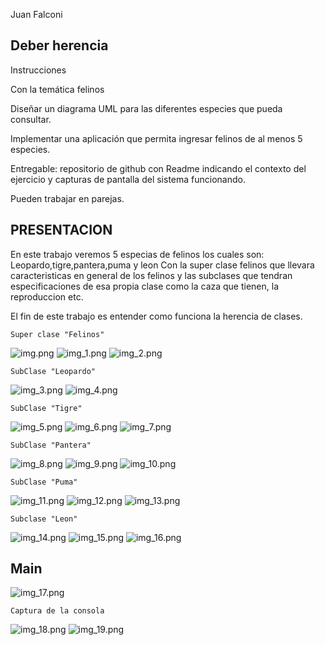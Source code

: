 Juan Falconi

## Deber herencia

Instrucciones

Con la temática felinos

Diseñar un diagrama UML para las diferentes especies que pueda consultar.

Implementar una aplicación que permita ingresar felinos de al menos 5 especies.

Entregable: repositorio de github con Readme indicando el contexto del ejercicio y capturas de pantalla del sistema funcionando.

Pueden trabajar en parejas.

## PRESENTACION
En este trabajo veremos 5 especias de felinos los cuales son: Leopardo,tigre,pantera,puma y leon
Con la super clase felinos que llevara caracteristicas en general de los felinos y las subclases que tendran especificaciones de esa propia clase como la caza que tienen, la reproduccion etc.

El fin de este trabajo es entender como funciona la herencia de clases.

    Super clase "Felinos"
![img.png](Imagenes/img.png)
![img_1.png](Imagenes/img_1.png)
![img_2.png](Imagenes/img_2.png)

    SubClase "Leopardo"
![img_3.png](Imagenes/img_3.png)
![img_4.png](Imagenes/img_4.png)

    SubClase "Tigre"
![img_5.png](Imagenes/img_5.png)
![img_6.png](Imagenes/img_6.png)
![img_7.png](Imagenes/img_7.png)

    SubClase "Pantera"
![img_8.png](Imagenes/img_8.png)
![img_9.png](Imagenes/img_9.png)
![img_10.png](Imagenes/img_10.png)

    SubClase "Puma"
![img_11.png](Imagenes/img_11.png)
![img_12.png](Imagenes/img_12.png)
![img_13.png](Imagenes/img_13.png)

    Subclase "Leon"
![img_14.png](Imagenes/img_14.png)
![img_15.png](Imagenes/img_15.png)
![img_16.png](Imagenes/img_16.png)

## Main
![img_17.png](Imagenes/img_17.png)

    Captura de la consola
![img_18.png](Imagenes/img_18.png)
![img_19.png](Imagenes/img_19.png)
